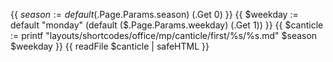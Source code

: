 {{ $season := default ($.Page.Params.season) (.Get 0) }}
{{ $weekday := default "monday" (default ($.Page.Params.weekday) (.Get 1)) }}
{{ $canticle := printf "layouts/shortcodes/office/mp/canticle/first/%s/%s.md" $season $weekday }}
{{ readFile $canticle | safeHTML }}
